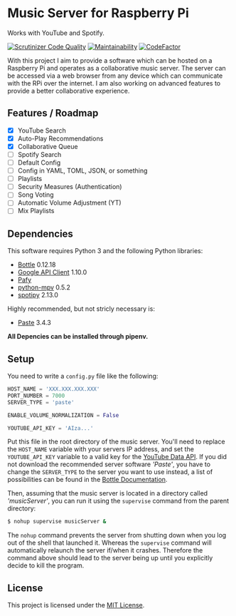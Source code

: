# Music Server for Raspberry Pi

Works with YouTube and Spotify.

[![Scrutinizer Code Quality](https://img.shields.io/scrutinizer/quality/g/qkniep/RPi_MusicServer)](https://scrutinizer-ci.com/g/qkniep/RPi_MusicServer)
[![Maintainability](https://api.codeclimate.com/v1/badges/3acb1089cfdb0a59eb34/maintainability)](https://codeclimate.com/github/qkniep/RPi_MusicServer/maintainability)
[![CodeFactor](https://www.codefactor.io/repository/github/qkniep/rpi_musicserver/badge)](https://www.codefactor.io/repository/github/qkniep/rpi_musicserver)

With this project I aim to provide a software which can be hosted on a Raspberry Pi and operates as a collaborative music server.
The server can be accessed via a web browser from any device which can communicate with the RPi over the internet.
I am also working on advanced features to provide a better collaborative experience.

## Features / Roadmap
* [x] YouTube Search
* [x] Auto-Play Recommendations
* [x] Collaborative Queue
* [ ] Spotify Search
* [ ] Default Config
* [ ] Config in YAML, TOML, JSON, or something
* [ ] Playlists
* [ ] Security Measures (Authentication)
* [ ] Song Voting
* [ ] Automatic Volume Adjustment (YT)
* [ ] Mix Playlists

## Dependencies
This software requires Python 3 and the following Python libraries:
* [Bottle](https://bottlepy.org/docs/stable) 0.12.18
* [Google API Client](https://googleapis.github.io/google-api-python-client) 1.10.0
* [Pafy](https://pypi.org/project/pafy)
* [python-mpv](https://github.com/jaseg/python-mpv) 0.5.2
* [spotipy](https://github.com/plamere/spotipy) 2.13.0

Highly recommended, but not stricly necessary is:
* [Paste](https://pypi.org/project/Paste) 3.4.3

**All Depencies can be installed through pipenv.**

## Setup
You need to write a `config.py` file like the following:
```python
HOST_NAME = 'XXX.XXX.XXX.XXX'
PORT_NUMBER = 7000
SERVER_TYPE = 'paste'

ENABLE_VOLUME_NORMALIZATION = False

YOUTUBE_API_KEY = 'AIza...'
```
Put this file in the root directory of the music server.
You'll need to replace the `HOST_NAME` variable with your servers IP address,
and set the `YOUTUBE_API_KEY` variable to a valid key for the [YouTube Data API](https://developers.google.com/youtube/v3).
If you did not download the recommended server software *'Paste'*,
you have to change the `SERVER_TYPE` to the server you want to use instead,
a list of possibilities can be found in the [Bottle Documentation](https://bottlepy.org/docs/stable/deployment.html#switching-the-server-backend).

Then, assuming that the music server is located in a directory called *'musicServer'*,
you can run it using the `supervise` command from the parent directory:
```bash
$ nohup supervise musicServer &
```
The `nohup` command prevents the server from shutting down when you log out of the shell that launched it.
Whereas the `supervise` command will automatically relaunch the server if/when it crashes.
Therefore the command above should lead to the server being up until you explicitly decide to kill the program.

## License
This project is licensed under the [MIT License](LICENSE).
